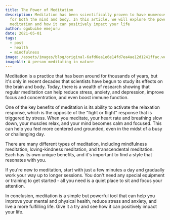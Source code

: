 ```yaml
---
title: The Power of Meditation
description: Meditation has been scientifically proven to have numerous benefits
  for both the mind and body. In this article, we will explore the power of
  meditation and how it can positively impact your life
author: ogubuike emejuru
date: 2021-05-01
tags:
  - post
  - health
  - mindfulness
image: /assets/images/blog/original-6afd6ea1e6e14fd7ea4ae12d1241ffac.webp
imageAlt: A person meditating in nature
---
```



Meditation is a practice that has been around for thousands of years, but it's only in recent decades that scientists have begun to study its effects on the brain and body. Today, there is a wealth of research showing that regular meditation can help reduce stress, anxiety, and depression, improve focus and concentration, and even boost immune function. 

One of the key benefits of meditation is its ability to activate the relaxation response, which is the opposite of the "fight or flight" response that is triggered by stress. When you meditate, your heart rate and breathing slow down, your muscles relax, and your mind becomes calm and focused. This can help you feel more centered and grounded, even in the midst of a busy or challenging day.

There are many different types of meditation, including mindfulness meditation, loving-kindness meditation, and transcendental meditation. Each has its own unique benefits, and it's important to find a style that resonates with you.

If you're new to meditation, start with just a few minutes a day and gradually work your way up to longer sessions. You don't need any special equipment or training to get started - all you need is a quiet place to sit and focus your attention.

In conclusion, meditation is a simple but powerful tool that can help you improve your mental and physical health, reduce stress and anxiety, and live a more fulfilling life. Give it a try and see how it can positively impact your life.
